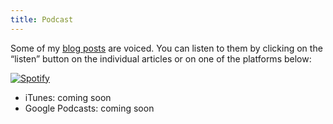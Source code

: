 ```yaml
---
title: Podcast
---
```


Some of my [blog posts](/blog) are voiced. You can listen to them by clicking on the &ldquo;listen&rdquo; button on the individual articles or on one of the platforms below:

[![Spotify](logos/spotify.svg)](https://open.spotify.com/show/7CIjRONYPExPeFs2R8GDZ0)

- iTunes: coming soon
- Google Podcasts: coming soon 